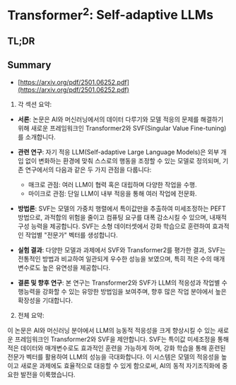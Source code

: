 # $\text{Transformer}^2$: Self-adaptive LLMs
## TL;DR
## Summary
- [https://arxiv.org/pdf/2501.06252.pdf](https://arxiv.org/pdf/2501.06252.pdf)

1. 각 섹션 요약:

- **서론**: 논문은 AI와 머신러닝에서의 데이터 다루기와 모델 적응의 문제를 해결하기 위해 새로운 프레임워크인 Transformer2와 SVF(Singular Value Fine-tuning)를 소개합니다.

- **관련 연구**: 자기 적응 LLM(Self-adaptive Large Language Models)은 외부 개입 없이 변화하는 환경에 맞춰 스스로의 행동을 조정할 수 있는 모델로 정의되며, 기존 연구에서의 다음과 같은 두 가지 관점을 다룹니다:
  - 매크로 관점: 여러 LLM이 협력 혹은 대립하며 다양한 작업을 수행.
  - 마이크로 관점: 단일 LLM이 내부 적응을 통해 여러 작업에 전문화.

- **방법론**: SVF는 모델의 가중치 행렬에서 특이값만을 추출하여 미세조정하는 PEFT 방법으로, 과적합의 위험을 줄이고 컴퓨팅 요구를 대폭 감소시킬 수 있으며, 내재적 구성 능력을 제공합니다. SVF는 소형 데이터셋에서 강화 학습으로 훈련하여 효과적인 작업별 "전문가" 벡터를 생성합니다.

- **실험 결과**: 다양한 모델과 과제에서 SVF와 Transformer2를 평가한 결과, SVF는 전통적인 방법과 비교하여 일관되게 우수한 성능을 보였으며, 특히 적은 수의 매개변수로도 높은 유연성을 제공합니다.

- **결론 및 향후 연구**: 본 연구는 Transformer2와 SVF가 LLM의 적응성과 작업별 수행능력을 강화할 수 있는 유망한 방법임을 보여주며, 향후 많은 작업 분야에서 높은 확장성을 기대합니다.

2. 전체 요약:

이 논문은 AI와 머신러닝 분야에서 LLM의 능동적 적응성을 크게 향상시킬 수 있는 새로운 프레임워크인 Transformer2와 SVF을 제안합니다. SVF는 특이값 미세조정을 통해 적은 데이터와 매개변수로도 효과적인 훈련을 가능하게 하며, 강화 학습을 통해 훈련된 전문가 벡터를 활용하여 LLM의 성능을 극대화합니다. 이 시스템은 모델의 적응성을 높이고 새로운 과제에도 효율적으로 대응할 수 있게 함으로써, AI의 동적 자기조직화에 중요한 발전을 이룩했습니다.